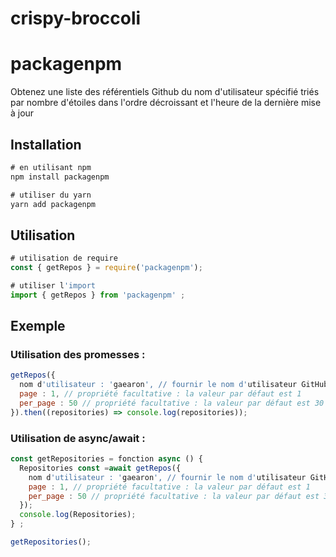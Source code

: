 # crispy-broccoli

# packagenpm

Obtenez une liste des référentiels Github du nom d'utilisateur spécifié triés par nombre d'étoiles dans l'ordre décroissant et l'heure de la dernière mise à jour

## Installation

```js
# en utilisant npm
npm install packagenpm

# utiliser du yarn
yarn add packagenpm
```

## Utilisation

```js
# utilisation de require
const { getRepos } = require('packagenpm');

# utiliser l'import
import { getRepos } from 'packagenpm' ;
```

## Exemple

### Utilisation des promesses :

```js
getRepos({
  nom d'utilisateur : 'gaearon', // fournir le nom d'utilisateur GitHub ici
  page : 1, // propriété facultative : la valeur par défaut est 1
  per_page : 50 // propriété facultative : la valeur par défaut est 30
}).then((repositories) => console.log(repositories));
```

### Utilisation de async/await :

```js
const getRepositories = fonction async () {
  Repositories const =await getRepos({
    nom d'utilisateur : 'gaearon', // fournir le nom d'utilisateur GitHub ici
    page : 1, // propriété facultative : la valeur par défaut est 1
    per_page : 50 // propriété facultative : la valeur par défaut est 30
  });
  console.log(Repositories);
} ;

getRepositories();
```
